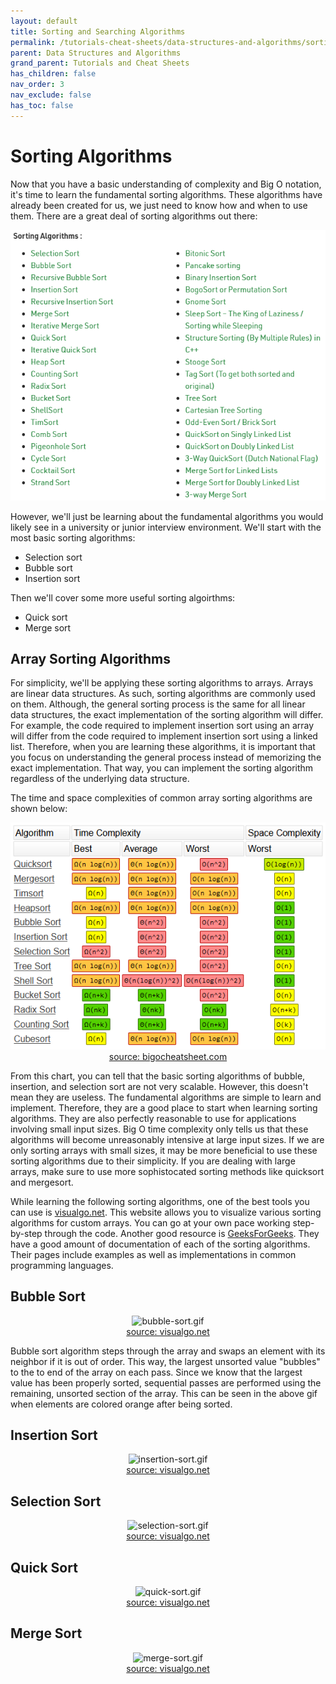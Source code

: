 ```yaml
---
layout: default
title: Sorting and Searching Algorithms
permalink: /tutorials-cheat-sheets/data-structures-and-algorithms/sorting-and-searching-algorithms/
parent: Data Structures and Algorithms
grand_parent: Tutorials and Cheat Sheets
has_children: false
nav_order: 3
nav_exclude: false
has_toc: false
---
```


# Sorting Algorithms

Now that you have a basic understanding of complexity and Big O notation, it's time to learn the fundamental sorting algorithms. These algorithms have already been created for us, we just need to know how and when to use them. There are a great deal of sorting algorithms out there: 

<p align="center">
  <img src="/assets/images/data-structures-and-algorithms/sorting-algorithms/sorting-algorithm-selection.png" alt="sorting-algorithm-selection.png"/>
</p>

However, we'll just be learning about the fundamental algorithms you would likely see in a university or junior interview environment. We'll start with the most basic sorting algorithms:
- Selection sort
- Bubble sort
- Insertion sort

Then we'll cover some more useful sorting algoirthms:
- Quick sort
- Merge sort

## Array Sorting Algorithms

For simplicity, we'll be applying these sorting algorithms to arrays. Arrays are linear data structures. As such, sorting algorithms are commonly used on them. Although, the general sorting process is the same for all linear data structures, the exact implementation of the sorting algorithm will differ. For example, the code required to implement insertion sort using an array will differ from the code required to implement insertion sort using a linked list. Therefore, when you are learning these algorithms, it is important that you focus on understanding the general process instead of memorizing the exact implementation. That way, you can implement the sorting algorithm regardless of the underlying data structure.

The time and space complexities of common array sorting algorithms are shown below:

<p align="center">
  <img src="/assets/images/data-structures-and-algorithms/sorting-algorithms/array-sorting-complexity-chart.png" alt="array-sorting-complexity-chart.png"/>
  <br />
  <a href="https://www.bigocheatsheet.com">source: bigocheatsheet.com</a>
</p>

From this chart, you can tell that the basic sorting algorithms of bubble, insertion, and selection sort are not very scalable. However, this doesn't mean they are useless. The fundamental algorithms are simple to learn and implement. Therefore, they are a good place to start when learning sorting algorithms. They are also perfectly reasonable to use for applications involving small input sizes. Big O time complexity only tells us that these algorithms will become unreasonably intensive at large input sizes. If we are only sorting arrays with small sizes, it may be more beneficial to use these sorting algorithms due to their simplicity. If you are dealing with large arrays, make sure to use more sophistocated sorting methods like quicksort and mergesort.

While learning the following sorting algorithms, one of the best tools you can use is [visualgo.net](https://visualgo.net/en/sorting). This website allows you to visualize various sorting algorithms for custom arrays. You can go at your own pace working step-by-step through the code. Another good resource is [GeeksForGeeks](https://www.geeksforgeeks.org/sorting-algorithms/). They have a good amount of documentation of each of the sorting algorithms. Their pages include examples as well as implementations in common programming languages.

## Bubble Sort

<p align="center">
  <img src="/assets/images/data-structures-and-algorithms/sorting-algorithms/bubble-sort.gif" alt="bubble-sort.gif"/>
  <br />
  <a href="https://visualgo.net/en/sorting">source: visualgo.net</a>
</p>

Bubble sort algorithm steps through the array and swaps an element with its neighbor if it is out of order. This way, the largest unsorted value "bubbles" to the to end of the array on each pass. Since we know that the largest value has been properly sorted, sequential passes are performed using the remaining, unsorted section of the array. This can be seen in the above gif when elements are colored orange after being sorted.

## Insertion Sort

<p align="center">
  <img src="/assets/images/data-structures-and-algorithms/sorting-algorithms/insertion-sort.gif" alt="insertion-sort.gif"/>
  <br />
  <a href="https://visualgo.net/en/sorting">source: visualgo.net</a>
</p>

## Selection Sort

<p align="center">
  <img src="/assets/images/data-structures-and-algorithms/sorting-algorithms/selection-sort.gif" alt="selection-sort.gif"/>
  <br />
  <a href="https://visualgo.net/en/sorting">source: visualgo.net</a>
</p>

## Quick Sort

<p align="center">
  <img src="/assets/images/data-structures-and-algorithms/sorting-algorithms/quick-sort.gif" alt="quick-sort.gif"/>
  <br />
  <a href="https://visualgo.net/en/sorting">source: visualgo.net</a>
</p>

## Merge Sort

<p align="center">
  <img src="/assets/images/data-structures-and-algorithms/sorting-algorithms/merge-sort.gif" alt="merge-sort.gif"/>
  <br />
  <a href="https://visualgo.net/en/sorting">source: visualgo.net</a>
</p>
